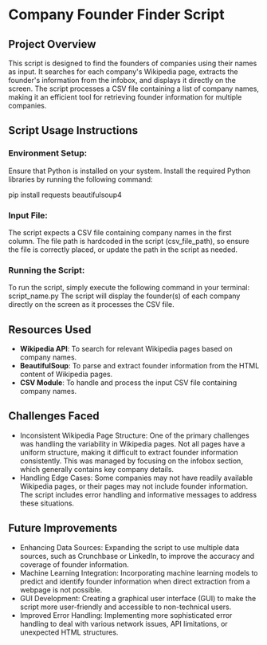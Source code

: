 # Company Founder Finder Script
## Project Overview
This script is designed to find the founders of companies using their names as input. It searches for each company's Wikipedia page, extracts the founder's information from the infobox, and displays it directly on the screen. The script processes a CSV file containing a list of company names, making it an efficient tool for retrieving founder information for multiple companies.

## Script Usage Instructions
### Environment Setup:

Ensure that Python is installed on your system.
Install the required Python libraries by running the following command:

pip install requests beautifulsoup4
### Input File:

The script expects a CSV file containing company names in the first column. The file path is hardcoded in the script (csv_file_path), so ensure the file is correctly placed, or update the path in the script as needed.
### Running the Script:
To run the script, simply execute the following command in your terminal:
script_name.py
The script will display the founder(s) of each company directly on the screen as it processes the CSV file.

## Resources Used
- **Wikipedia API**: To search for relevant Wikipedia pages based on company names.
- **BeautifulSoup**: To parse and extract founder information from the HTML content of Wikipedia pages.
- **CSV Module**: To handle and process the input CSV file containing company names.

## Challenges Faced
- Inconsistent Wikipedia Page Structure: One of the primary challenges was handling the variability in Wikipedia pages. Not all pages have a uniform structure, making it difficult to extract founder information consistently. This was managed by focusing on the infobox section, which generally contains key company details.
- Handling Edge Cases: Some companies may not have readily available Wikipedia pages, or their pages may not include founder information. The script includes error handling and informative messages to address these situations.

## Future Improvements
- Enhancing Data Sources: Expanding the script to use multiple data sources, such as Crunchbase or LinkedIn, to improve the accuracy and coverage of founder information.
- Machine Learning Integration: Incorporating machine learning models to predict and identify founder information when direct extraction from a webpage is not possible.
- GUI Development: Creating a graphical user interface (GUI) to make the script more user-friendly and accessible to non-technical users.
- Improved Error Handling: Implementing more sophisticated error handling to deal with various network issues, API limitations, or unexpected HTML structures.
